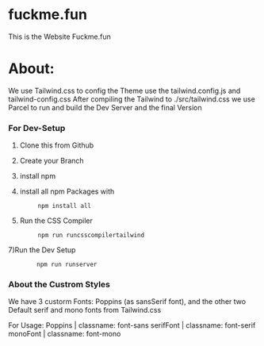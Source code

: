 # fuckme.fun
This is the Website Fuckme.fun

# About:
We use Tailwind.css to config the Theme use the tailwind.config.js and tailwind-config.css
After compiling the Tailwind to ./src/tailwind.css we use Parcel to run and build the Dev Server and the final Version

### For Dev-Setup

1) Clone this from Github
2) Create your Branch
4) install npm
5) install all npm Packages with 
            
            npm install all

6) Run the CSS Compiler
            
            npm run runcsscompilertailwind

7)Run the Dev Setup
            
            npm run runserver

### About the Custrom Styles

We have 3 custorm Fonts:
Poppins (as sansSerif font),
and the other two Default serif and mono fonts from Tailwind.css
 
For Usage:
Poppins | classname: font-sans
serifFont | classname: font-serif
monoFont | classname: font-mono 
